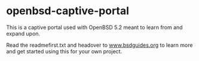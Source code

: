 openbsd-captive-portal
======================

This is a captive portal used with OpenBSD 5.2 meant to learn from and expand upon.

Read the readmefirst.txt and headover to <a href="http://www.bsdguides.org/2012/build-a-captive-portal-with-openbsd">www.bsdguides.org</a>
to learn more and get started using this for your own project.
